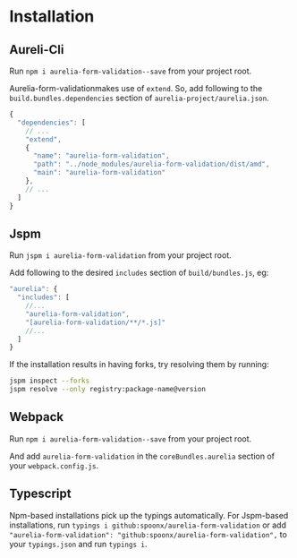 # Installation

## Aureli-Cli

Run `npm i aurelia-form-validation--save` from your project root.

Aurelia-form-validationmakes use of `extend`. So, add following to the `build.bundles.dependencies` section of `aurelia-project/aurelia.json`.

```js
{
  "dependencies": [
    // ...
    "extend",
    {
      "name": "aurelia-form-validation",
      "path": "../node_modules/aurelia-form-validation/dist/amd",
      "main": "aurelia-form-validation"
    },
    // ...
  ]
}
```

## Jspm

Run `jspm i aurelia-form-validation` from your project root.

Add following to the desired `includes` section of `build/bundles.js`, eg:

```js
"aurelia": {
  "includes": [
    //...
    "aurelia-form-validation",
    "[aurelia-form-validation/**/*.js]"
    //...
  ]
}
```

If the installation results in having forks, try resolving them by running:

```sh
jspm inspect --forks
jspm resolve --only registry:package-name@version
```

## Webpack

Run `npm i aurelia-form-validation--save` from your project root.

And add `aurelia-form-validation` in the `coreBundles.aurelia` section of your `webpack.config.js`.

## Typescript

Npm-based installations pick up the typings automatically.
For Jspm-based installations, run `typings i github:spoonx/aurelia-form-validation` or add `"aurelia-form-validation": "github:spoonx/aurelia-form-validation",` to your `typings.json` and run `typings i`.
